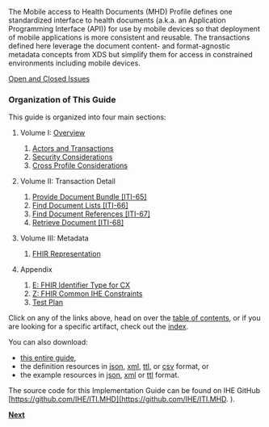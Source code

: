 
The Mobile access to Health Documents (MHD) Profile defines one standardized interface to health documents (a.k.a. an Application Programming Interface (API)) for use by mobile devices so that deployment of mobile applications is more consistent and reusable. The transactions defined here leverage the document content- and format-agnostic metadata concepts from XDS but simplify them for access in constrained environments including mobile devices. 

[Open and Closed Issues](a_issues.html)

### Organization of This Guide
This guide is organized into four main sections:

1. Volume I: [Overview](1_overview.html)
   1. [Actors and Transactions](2_actors_and_transactions.html)
   2. [Security Considerations](3_security_considerations.html)
   3. [Cross Profile Considerations](4_grouping.html)

2. Volume II: Transaction Detail
   1. [Provide Document Bundle [ITI-65]](ITI-65.html)
   2. [Find Document Lists [ITI-66]](ITI-66.html)
   3. [Find Document References [ITI-67]](ITI-67.html)
   4. [Retrieve Document [ITI-68]](ITI-68.html)

3. Volume III: Metadata
   1. [FHIR Representation](metadata_maps.html)
   
4. Appendix
	1. [E: FHIR Identifier Type for CX](appendix_e.html)
	2. [Z: FHIR Common IHE Constraints](appendix_z.html)
	3. [Test Plan](testplan.html)

Click on any of the links above, head on over the [table of contents](toc.html), or
if you are looking for a specific artifact, check out the [index](artifacts.html).

You can also download:

* [this entire guide](full-ig.zip),
* the definition resources in [json](definitions.json.zip), [xml](definitions.xml.zip), [ttl](definitions.ttl.zip), or [csv](csvs.zip) format, or
* the example resources in [json](examples.json.zip), [xml](examples.xml.zip) or [ttl](examples.ttl.zip) format.

The source code for this Implementation Guide can be found on IHE GitHub [https://github.com/IHE/ITI.MHD](https://github.com/IHE/ITI.MHD.
).


**[Next](1_overview.html)**
